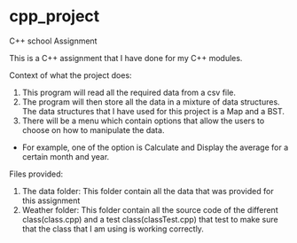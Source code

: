 # cpp_project
C++ school Assignment

This is a C++ assignment that I have done for my C++ modules. 

Context of what the project does:
1) This program will read all the required data from a csv file.
2) The program will then store all the data in a mixture of data structures. The data structures that I have used for this project is a Map and a BST.
3) There will be a menu which contain options that allow the users to choose on how to manipulate the data. 
- For example, one of the option is Calculate and Display the average for a certain month and year. 


Files provided:
1) The data folder: This folder contain all the data that was provided for this assignment
2) Weather folder: This folder contain all the source code of the different class(class.cpp) and a test class(classTest.cpp) that test to make sure that the class that I am using is working correctly. 
